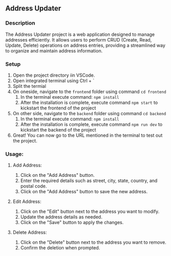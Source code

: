 ## Address Updater

### Description

The Address Updater project is a web application designed to manage addresses efficiently. It allows users to perform CRUD (Create, Read, Update, Delete) operations on address entries, providing a streamlined way to organize and maintain address information.

### Setup

1. Open the project directory iin VSCode.
2. Open integrated terminal using Ctrl + \`
3. Split the termial
4. On oneside, navigate to the `frontend` folder using command `cd frontend`
   1. In the terminal execute command: `npm install`
   2. After the installation is complete, execute command `npm start` to kickstart the frontend of the project
5. On other side, navigate to the `backend` folder using command `cd backend`
   1. In the terminal execute command: `npm install`
   2. After the installation is complete, execute command `npm run dev` to kickstart the backend of the project
6. Great! You can now go to the URL mentioned in the terminal to test out the project.

### Usage:

1. Add Address:

   1. Click on the "Add Address" button.
   2. Enter the required details such as street, city, state, country, and postal code.
   3. Click on the "Add Address" button to save the new address.

2. Edit Address:

   1. Click on the "Edit" button next to the address you want to modify.
   2. Update the address details as needed.
   3. Click on the "Save" button to apply the changes.

3. Delete Address:
   1. Click on the "Delete" button next to the address you want to remove.
   2. Confirm the deletion when prompted.
